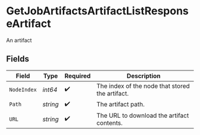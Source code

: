 # GetJobArtifactsArtifactListResponseArtifact

An artifact


## Fields

| Field                                           | Type                                            | Required                                        | Description                                     |
| ----------------------------------------------- | ----------------------------------------------- | ----------------------------------------------- | ----------------------------------------------- |
| `NodeIndex`                                     | *int64*                                         | :heavy_check_mark:                              | The index of the node that stored the artifact. |
| `Path`                                          | *string*                                        | :heavy_check_mark:                              | The artifact path.                              |
| `URL`                                           | *string*                                        | :heavy_check_mark:                              | The URL to download the artifact contents.      |